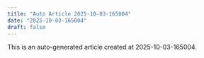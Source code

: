 ```yaml
---
title: "Auto Article 2025-10-03-165004"
date: "2025-10-03-165004"
draft: false
---
```


This is an auto-generated article created at 2025-10-03-165004.